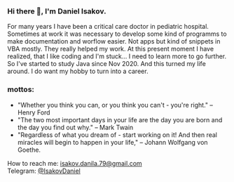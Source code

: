 ### Hi there 👋, I'm Daniel Isakov.

For many years I have been a critical care doctor in pediatric hospital. Sometimes at work it was necessary to develop some kind of programms to make documentation and worflow easier. Not apps but kind of snippets in VBA mostly. They really helped my work. At this present moment I have realized, that I like coding and I'm stuck... I need to learn more to go further. So I've started to study Java since Nov 2020. And this turned my life around. I do want my hobby to turn into a career.

### mottos:
* "Whether you think you can, or you think you can't - you're right." – Henry Ford
* "The two most important days in your life are the day you are born and the day you find out why." – Mark Twain
* "Regardless of what you dream of - start working on it! And then real miracles will begin to happen in your life," – Johann Wolfgang von Goethe.

How to reach me: isakov.danila.79@gmail.com  
Telegram: [@IsakovDaniel](https://t.me/IsakovDaniel)
